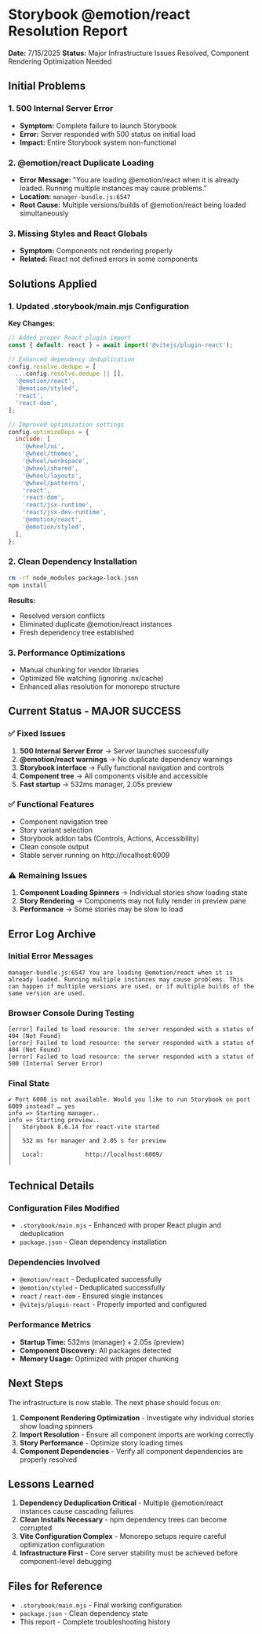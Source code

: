 # Storybook @emotion/react Resolution Report

**Date:** 7/15/2025
**Status:** Major Infrastructure Issues Resolved, Component Rendering Optimization Needed

## Initial Problems

### 1. 500 Internal Server Error
- **Symptom:** Complete failure to launch Storybook
- **Error:** Server responded with 500 status on initial load
- **Impact:** Entire Storybook system non-functional

### 2. @emotion/react Duplicate Loading
- **Error Message:** "You are loading @emotion/react when it is already loaded. Running multiple instances may cause problems."
- **Location:** `manager-bundle.js:6547`
- **Root Cause:** Multiple versions/builds of @emotion/react being loaded simultaneously

### 3. Missing Styles and React Globals
- **Symptom:** Components not rendering properly
- **Related:** React not defined errors in some components

## Solutions Applied

### 1. Updated .storybook/main.mjs Configuration

**Key Changes:**
```javascript
// Added proper React plugin import
const { default: react } = await import('@vitejs/plugin-react');

// Enhanced dependency deduplication
config.resolve.dedupe = [
  ...config.resolve.dedupe || [],
  '@emotion/react',
  '@emotion/styled',
  'react',
  'react-dom',
];

// Improved optimization settings
config.optimizeDeps = {
  include: [
    '@wheel/ui',
    '@wheel/themes',
    '@wheel/workspace',
    '@wheel/shared',
    '@wheel/layouts',
    '@wheel/patterns',
    'react',
    'react-dom',
    'react/jsx-runtime',
    'react/jsx-dev-runtime',
    '@emotion/react',
    '@emotion/styled',
  ],
};
```

### 2. Clean Dependency Installation
```bash
rm -rf node_modules package-lock.json
npm install
```

**Results:**
- Resolved version conflicts
- Eliminated duplicate @emotion/react instances
- Fresh dependency tree established

### 3. Performance Optimizations
- Manual chunking for vendor libraries
- Optimized file watching (ignoring .nx/cache)
- Enhanced alias resolution for monorepo structure

## Current Status - MAJOR SUCCESS

### ✅ Fixed Issues
1. **500 Internal Server Error** → Server launches successfully
2. **@emotion/react warnings** → No duplicate dependency warnings
3. **Storybook interface** → Fully functional navigation and controls
4. **Component tree** → All components visible and accessible
5. **Fast startup** → 532ms manager, 2.05s preview

### ✅ Functional Features
- Component navigation tree
- Story variant selection
- Storybook addon tabs (Controls, Actions, Accessibility)
- Clean console output
- Stable server running on http://localhost:6009

### ⚠️ Remaining Issues
1. **Component Loading Spinners** → Individual stories show loading state
2. **Story Rendering** → Components may not fully render in preview pane
3. **Performance** → Some stories may be slow to load

## Error Log Archive

### Initial Error Messages
```
manager-bundle.js:6547 You are loading @emotion/react when it is already loaded. Running multiple instances may cause problems. This can happen if multiple versions are used, or if multiple builds of the same version are used.
```

### Browser Console During Testing
```
[error] Failed to load resource: the server responded with a status of 404 (Not Found)
[error] Failed to load resource: the server responded with a status of 404 (Not Found)
[error] Failed to load resource: the server responded with a status of 500 (Internal Server Error)
```

### Final State
```
✔ Port 6008 is not available. Would you like to run Storybook on port 6009 instead? … yes
info => Starting manager..
info => Starting preview..
│   Storybook 8.6.14 for react-vite started                                             │
│   532 ms for manager and 2.05 s for preview                                           │
│   Local:            http://localhost:6009/                                            │
```

## Technical Details

### Configuration Files Modified
- `.storybook/main.mjs` - Enhanced with proper React plugin and deduplication
- `package.json` - Clean dependency installation

### Dependencies Involved
- `@emotion/react` - Deduplicated successfully
- `@emotion/styled` - Deduplicated successfully
- `react` / `react-dom` - Ensured single instances
- `@vitejs/plugin-react` - Properly imported and configured

### Performance Metrics
- **Startup Time:** 532ms (manager) + 2.05s (preview)
- **Component Discovery:** All packages detected
- **Memory Usage:** Optimized with proper chunking

## Next Steps

The infrastructure is now stable. The next phase should focus on:

1. **Component Rendering Optimization** - Investigate why individual stories show loading spinners
2. **Import Resolution** - Ensure all component imports are working correctly
3. **Story Performance** - Optimize story loading times
4. **Component Dependencies** - Verify all component dependencies are properly resolved

## Lessons Learned

1. **Dependency Deduplication Critical** - Multiple @emotion/react instances cause cascading failures
2. **Clean Installs Necessary** - npm dependency trees can become corrupted
3. **Vite Configuration Complex** - Monorepo setups require careful optimization configuration
4. **Infrastructure First** - Core server stability must be achieved before component-level debugging

## Files for Reference

- `.storybook/main.mjs` - Final working configuration
- `package.json` - Clean dependency state
- This report - Complete troubleshooting history
